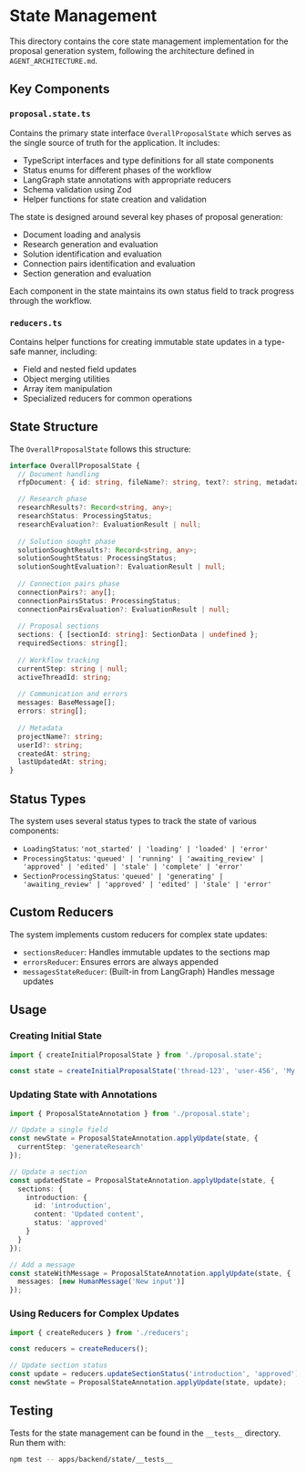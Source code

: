 # State Management

This directory contains the core state management implementation for the proposal generation system, following the architecture defined in `AGENT_ARCHITECTURE.md`.

## Key Components

### `proposal.state.ts`

Contains the primary state interface `OverallProposalState` which serves as the single source of truth for the application. It includes:

- TypeScript interfaces and type definitions for all state components
- Status enums for different phases of the workflow
- LangGraph state annotations with appropriate reducers
- Schema validation using Zod
- Helper functions for state creation and validation

The state is designed around several key phases of proposal generation:
- Document loading and analysis
- Research generation and evaluation
- Solution identification and evaluation
- Connection pairs identification and evaluation
- Section generation and evaluation

Each component in the state maintains its own status field to track progress through the workflow.

### `reducers.ts`

Contains helper functions for creating immutable state updates in a type-safe manner, including:

- Field and nested field updates
- Object merging utilities
- Array item manipulation
- Specialized reducers for common operations

## State Structure

The `OverallProposalState` follows this structure:

```typescript
interface OverallProposalState {
  // Document handling
  rfpDocument: { id: string, fileName?: string, text?: string, metadata?: {...}, status: LoadingStatus };

  // Research phase
  researchResults?: Record<string, any>;
  researchStatus: ProcessingStatus;
  researchEvaluation?: EvaluationResult | null;
  
  // Solution sought phase
  solutionSoughtResults?: Record<string, any>;
  solutionSoughtStatus: ProcessingStatus;
  solutionSoughtEvaluation?: EvaluationResult | null;
  
  // Connection pairs phase
  connectionPairs?: any[];
  connectionPairsStatus: ProcessingStatus;
  connectionPairsEvaluation?: EvaluationResult | null;
  
  // Proposal sections
  sections: { [sectionId: string]: SectionData | undefined };
  requiredSections: string[];
  
  // Workflow tracking
  currentStep: string | null;
  activeThreadId: string;
  
  // Communication and errors
  messages: BaseMessage[];
  errors: string[];
  
  // Metadata
  projectName?: string;
  userId?: string;
  createdAt: string;
  lastUpdatedAt: string;
}
```

## Status Types

The system uses several status types to track the state of various components:

- `LoadingStatus`: `'not_started' | 'loading' | 'loaded' | 'error'`
- `ProcessingStatus`: `'queued' | 'running' | 'awaiting_review' | 'approved' | 'edited' | 'stale' | 'complete' | 'error'`
- `SectionProcessingStatus`: `'queued' | 'generating' | 'awaiting_review' | 'approved' | 'edited' | 'stale' | 'error'`

## Custom Reducers

The system implements custom reducers for complex state updates:

- `sectionsReducer`: Handles immutable updates to the sections map
- `errorsReducer`: Ensures errors are always appended
- `messagesStateReducer`: (Built-in from LangGraph) Handles message updates

## Usage

### Creating Initial State

```typescript
import { createInitialProposalState } from './proposal.state';

const state = createInitialProposalState('thread-123', 'user-456', 'My Project');
```

### Updating State with Annotations

```typescript
import { ProposalStateAnnotation } from './proposal.state';

// Update a single field
const newState = ProposalStateAnnotation.applyUpdate(state, {
  currentStep: 'generateResearch'
});

// Update a section
const updatedState = ProposalStateAnnotation.applyUpdate(state, {
  sections: {
    introduction: {
      id: 'introduction',
      content: 'Updated content',
      status: 'approved'
    }
  }
});

// Add a message
const stateWithMessage = ProposalStateAnnotation.applyUpdate(state, {
  messages: [new HumanMessage('New input')]
});
```

### Using Reducers for Complex Updates

```typescript
import { createReducers } from './reducers';

const reducers = createReducers();

// Update section status
const update = reducers.updateSectionStatus('introduction', 'approved');
const newState = ProposalStateAnnotation.applyUpdate(state, update);
```

## Testing

Tests for the state management can be found in the `__tests__` directory. Run them with:

```bash
npm test -- apps/backend/state/__tests__
```
